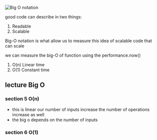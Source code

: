 ![Big O notation](https://cdn-media-1.freecodecamp.org/images/1*KfZYFUT2OKfjekJlCeYvuQ.jpeg)

good code can describe in two things:

1. Readable
2. Scalable

Big-O notation is what allow us to measure this idea of scalable code that can scale

we can measure the big-O of function using the performance.now()

1. O(n) Linear time
2. O(1) Constant time

## lecture Big O

### section 5 O(n)

- this is linear our number of inputs increase the number of operations increase as well
- the big o depends on the number of inputs

### section 6 O(1)
